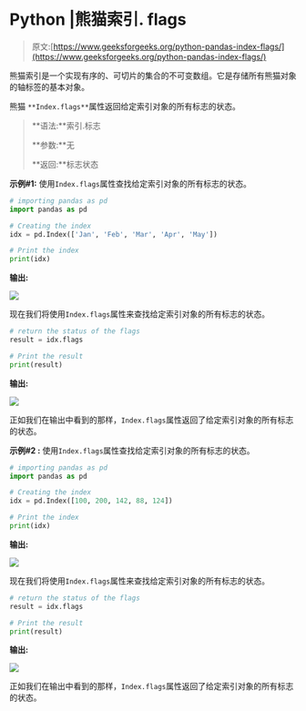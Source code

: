 # Python |熊猫索引. flags

> 原文:[https://www.geeksforgeeks.org/python-pandas-index-flags/](https://www.geeksforgeeks.org/python-pandas-index-flags/)

熊猫索引是一个实现有序的、可切片的集合的不可变数组。它是存储所有熊猫对象的轴标签的基本对象。

熊猫 `**Index.flags**`属性返回给定索引对象的所有标志的状态。

> **语法:**索引.标志
> 
> **参数:**无
> 
> **返回:**标志状态

**示例#1:** 使用`Index.flags`属性查找给定索引对象的所有标志的状态。

```py
# importing pandas as pd
import pandas as pd

# Creating the index
idx = pd.Index(['Jan', 'Feb', 'Mar', 'Apr', 'May'])

# Print the index
print(idx)
```

**输出:**

![](img/fc8b782aee16162731fbb602f61e5c2e.png)

现在我们将使用`Index.flags`属性来查找给定索引对象的所有标志的状态。

```py
# return the status of the flags
result = idx.flags

# Print the result
print(result)
```

**输出:**

![](img/180444971798094d798e9425084ead01.png)

正如我们在输出中看到的那样，`Index.flags`属性返回了给定索引对象的所有标志的状态。

**示例#2 :** 使用`Index.flags`属性查找给定索引对象的所有标志的状态。

```py
# importing pandas as pd
import pandas as pd

# Creating the index
idx = pd.Index([100, 200, 142, 88, 124])

# Print the index
print(idx)
```

**输出:**

![](img/a7e2ae3749858d771e74111e592606bd.png)

现在我们将使用`Index.flags`属性来查找给定索引对象的所有标志的状态。

```py
# return the status of the flags
result = idx.flags

# Print the result
print(result)
```

**输出:**

![](img/180444971798094d798e9425084ead01.png)

正如我们在输出中看到的那样，`Index.flags`属性返回了给定索引对象的所有标志的状态。
